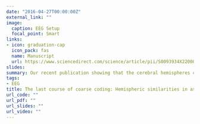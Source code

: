 ```yaml
---
date: "2016-04-27T00:00:00Z"
external_link: ""
image: 
  caption: EEG Setup
  focal_point: Smart
links:
- icon: graduation-cap
  icon_pack: fas
  name: Manuscript
  url: https://www.sciencedirect.com/science/article/pii/S0093934X22000530?casa_token=tw2f-4FucrAAAAAA:IORjvjwvcFdiaBTRviq6jrV9zfmrkX4dFk6EK4bcYqnHbt8waiOETH8kEphw0eFeOKRqTKc1rQ
slides: 
summary: Our recent publication showing that the cerebral hemispheres can represent semantic information similarly given a task that requires deep semantic processing.
tags:
- EEG
title: The last course of coarse coding: Hemispheric similarities in associative and categorical semantic processing
url_code: ""
url_pdf: ""
url_slides: ""
url_video: ""
---
```

